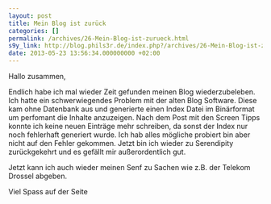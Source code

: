 ```yaml
---
layout: post
title: Mein Blog ist zurück
categories: []
permalink: /archives/26-Mein-Blog-ist-zurueck.html
s9y_link: http://blog.phils3r.de/index.php?/archives/26-Mein-Blog-ist-zurueck.html
date: 2013-05-23 13:56:34.000000000 +02:00
---
```

Hallo zusammen,

Endlich habe ich mal wieder Zeit gefunden meinen Blog wiederzubeleben.
Ich hatte ein schwerwiegendes Problem mit der alten Blog Software. Diese kam ohne Datenbank aus und generierte einen Index Datei im Binärformat um perfomant die Inhalte anzuzeigen. Nach dem Post mit den Screen Tipps konnte ich keine neuen Einträge mehr schreiben, da sonst der Index nur noch fehlerhaft generiert wurde. Ich hab alles mögliche probiert bin aber nicht auf den Fehler gekommen. Jetzt bin ich wieder zu Serendipity zurückgekehrt und es gefällt mir außerordentlich gut.

Jetzt kann ich auch wieder meinen Senf zu Sachen wie z.B. der Telekom Drossel abgeben.

Viel Spass auf der Seite
